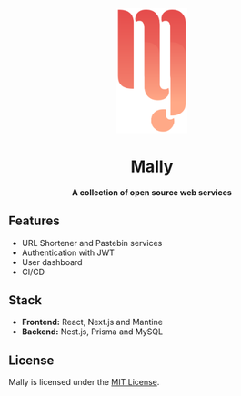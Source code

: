 <!--suppress HtmlDeprecatedAttribute -->
<p align="center">
  <a href="">
    <img src="./frontend/public/logo.svg" height="220">
  </a>
</p>

<h1 align="center">
Mally
</h1>
<h4 align="center">
A collection of open source web services 
</h4>

## Features

- URL Shortener and Pastebin services
- Authentication with JWT
- User dashboard
- CI/CD

## Stack

- **Frontend:** React, Next.js and Mantine
- **Backend:** Nest.js, Prisma and MySQL

## License

Mally is licensed under the [MIT License](LICENSE).